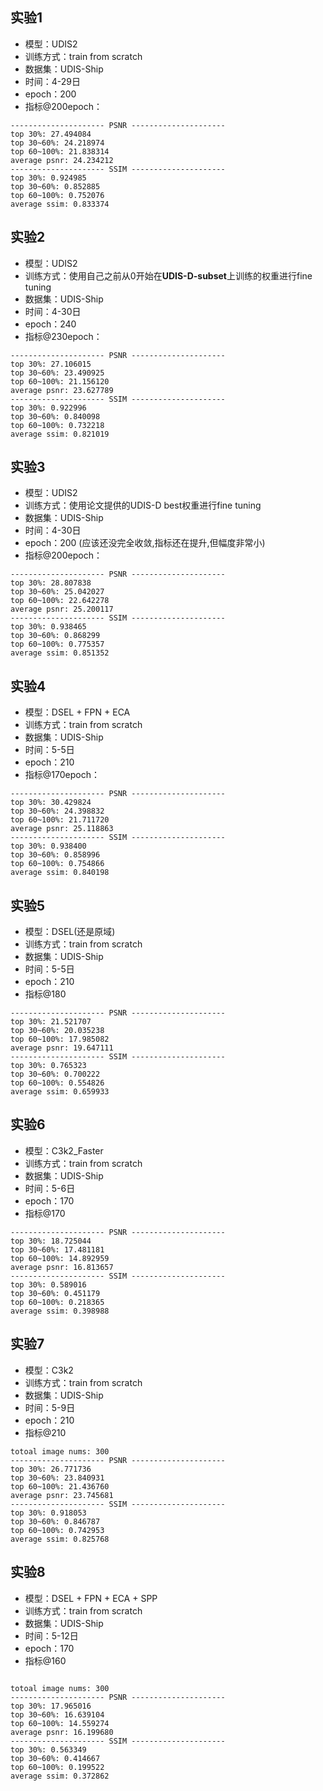 ## 实验1

- 模型：UDIS2
- 训练方式：train from scratch
- 数据集：UDIS-Ship
- 时间：4-29日
- epoch：200
- 指标@200epoch：
```
--------------------- PSNR ---------------------
top 30%: 27.494084
top 30~60%: 24.218974
top 60~100%: 21.838314
average psnr: 24.234212
--------------------- SSIM ---------------------
top 30%: 0.924985
top 30~60%: 0.852885
top 60~100%: 0.752076
average ssim: 0.833374
```

## 实验2

- 模型：UDIS2
- 训练方式：使用自己之前从0开始在**UDIS-D-subset**上训练的权重进行fine tuning
- 数据集：UDIS-Ship
- 时间：4-30日
- epoch：240
- 指标@230epoch：
```
--------------------- PSNR ---------------------
top 30%: 27.106015
top 30~60%: 23.490925
top 60~100%: 21.156120
average psnr: 23.627789
--------------------- SSIM ---------------------
top 30%: 0.922996
top 30~60%: 0.840098
top 60~100%: 0.732218
average ssim: 0.821019
```

## 实验3

- 模型：UDIS2
- 训练方式：使用论文提供的UDIS-D best权重进行fine tuning
- 数据集：UDIS-Ship
- 时间：4-30日
- epoch：200 (应该还没完全收敛,指标还在提升,但幅度非常小)
- 指标@200epoch：
```
--------------------- PSNR ---------------------
top 30%: 28.807838
top 30~60%: 25.042027
top 60~100%: 22.642278
average psnr: 25.200117
--------------------- SSIM ---------------------
top 30%: 0.938465
top 30~60%: 0.868299
top 60~100%: 0.775357
average ssim: 0.851352
```

## 实验4

- 模型：DSEL + FPN + ECA
- 训练方式：train from scratch
- 数据集：UDIS-Ship
- 时间：5-5日
- epoch：210
- 指标@170epoch：
```
--------------------- PSNR ---------------------
top 30%: 30.429824
top 30~60%: 24.398832
top 60~100%: 21.711720
average psnr: 25.118863
--------------------- SSIM ---------------------
top 30%: 0.938400
top 30~60%: 0.858996
top 60~100%: 0.754866
average ssim: 0.840198
```

## 实验5

- 模型：DSEL(还是原域)
- 训练方式：train from scratch
- 数据集：UDIS-Ship
- 时间：5-5日
- epoch：210
- 指标@180
```
--------------------- PSNR ---------------------
top 30%: 21.521707
top 30~60%: 20.035238
top 60~100%: 17.985082
average psnr: 19.647111
--------------------- SSIM ---------------------
top 30%: 0.765323
top 30~60%: 0.700222
top 60~100%: 0.554826
average ssim: 0.659933
```

## 实验6

- 模型：C3k2_Faster
- 训练方式：train from scratch
- 数据集：UDIS-Ship
- 时间：5-6日
- epoch：170
- 指标@170
```
--------------------- PSNR ---------------------
top 30%: 18.725044
top 30~60%: 17.481181
top 60~100%: 14.892959
average psnr: 16.813657
--------------------- SSIM ---------------------
top 30%: 0.589016
top 30~60%: 0.451179
top 60~100%: 0.218365
average ssim: 0.398988
```

## 实验7

- 模型：C3k2
- 训练方式：train from scratch
- 数据集：UDIS-Ship
- 时间：5-9日
- epoch：210
- 指标@210

```
totoal image nums: 300
--------------------- PSNR ---------------------
top 30%: 26.771736
top 30~60%: 23.840931
top 60~100%: 21.436760
average psnr: 23.745681
--------------------- SSIM ---------------------
top 30%: 0.918053
top 30~60%: 0.846787
top 60~100%: 0.742953
average ssim: 0.825768
```

## 实验8

- 模型：DSEL + FPN + ECA + SPP
- 训练方式：train from scratch
- 数据集：UDIS-Ship
- 时间：5-12日
- epoch：170
- 指标@160
```

totoal image nums: 300
--------------------- PSNR ---------------------
top 30%: 17.965016
top 30~60%: 16.639104
top 60~100%: 14.559274
average psnr: 16.199680
--------------------- SSIM ---------------------
top 30%: 0.563349
top 30~60%: 0.414667
top 60~100%: 0.199522
average ssim: 0.372862
```

